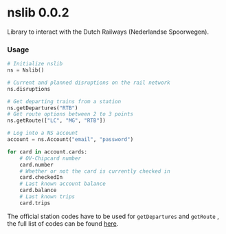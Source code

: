 # nslib 0.0.2

Library to interact with the Dutch Railways (Nederlandse Spoorwegen).

### Usage

```python
# Initialize nslib
ns = Nslib()

# Current and planned disruptions on the rail network
ns.disruptions

# Get departing trains from a station
ns.getDepartures("RTB")
# Get route options between 2 to 3 points
ns.getRoute(["LC", "MG", "RTB"])

# Log into a NS account
account = ns.Account("email", "password")

for card in account.cards:
	# OV-Chipcard number
	card.number
	# Whether or not the card is currently checked in
	card.checkedIn
	# Last known account balance
	card.balance
	# Last known trips
	card.trips
```

The official station codes have to be used for `getDepartures` and `getRoute` , the full list of codes can be found  [here](https://en.wikipedia.org/wiki/Railway_stations_in_the_Netherlands#List_of_stations,_with_their_official_abbreviations).
